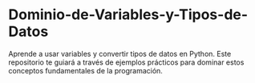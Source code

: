 # Dominio-de-Variables-y-Tipos-de-Datos
Aprende a usar variables y convertir tipos de datos en Python. Este repositorio te guiará a través de ejemplos prácticos para dominar estos conceptos fundamentales de la programación.
